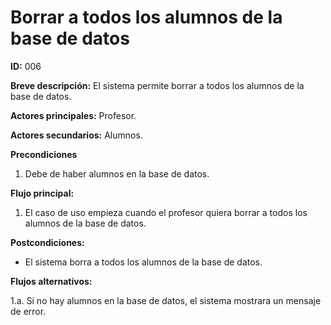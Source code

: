 # Borrar a todos los alumnos de la base de datos

**ID:** 006

**Breve descripción:** El sistema permite borrar a todos los alumnos de la base de datos.

**Actores principales:** Profesor.

**Actores secundarios:** Alumnos.

**Precondiciones**

1. Debe de haber alumnos en la base de datos.

**Flujo principal:**

1. El caso de uso empieza cuando el profesor quiera borrar a todos los alumnos de la base de datos.

**Postcondiciones:**

* El sistema borra a todos los alumnos de la base de datos.

**Flujos alternativos:**

1.a. Si no hay alumnos en la base de datos, el sistema mostrara un mensaje de error.
